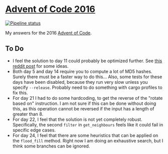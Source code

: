 # [Advent of Code 2016](https://adventofcode.com/2016)

[![Pipeline status][workflows-CI-badge]][actions]

My answers for the 2016 [Advent of Code](https://adventofcode.com/2016).

## To Do

* I feel the solution to day 11 could probably be optimized further. See [this reddit post][day-11-spoilers-1] for some ideas.
* Both day 5 and day 14 require you to compute a lot of MD5 hashes. Surely there must be a faster way to do this... Also, some tests for these days have been disabled, because they run very slow unless you specify `--release`. Probably need to do something with cargo profiles to fix this.
* For day 21 I had to do some hardcoding, to get the reverse of the "rotate based on" instruction. I am not sure if this can be done without doing this, as this operation cannot be reversed if the input has a length of greater than 8.
* For day 22, I feel that the solution is not yet completely robust. Specifically, the second `filter` in `get_neighbours` feels like it could fail in specific edge cases.
* For day 24, I feel that there are some heuristics that can be applied on the `flood_fill` method. Right now I am doing an exhaustive search, but I think some branches can be ignored.


[workflows-CI-badge]: https://github.com/rjvdw/advent-of-code/actions/workflows/ci-2016-rust.yml/badge.svg
[actions]: https://github.com/rjvdw/advent-of-code/actions/workflows/ci-2016-rust.yml
[day-11-spoilers-1]: https://www.reddit.com/r/adventofcode/comments/5hoia9/2016_day_11_solutions/db1v1ws

